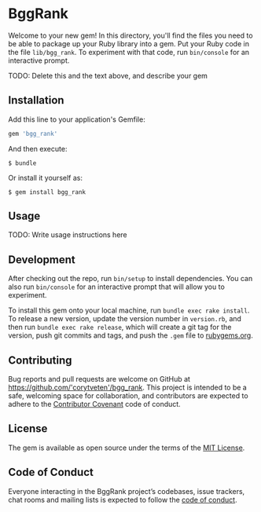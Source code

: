 # BggRank

Welcome to your new gem! In this directory, you'll find the files you need to be able to package up your Ruby library into a gem. Put your Ruby code in the file `lib/bgg_rank`. To experiment with that code, run `bin/console` for an interactive prompt.

TODO: Delete this and the text above, and describe your gem

## Installation

Add this line to your application's Gemfile:

```ruby
gem 'bgg_rank'
```

And then execute:

    $ bundle

Or install it yourself as:

    $ gem install bgg_rank

## Usage

TODO: Write usage instructions here

## Development

After checking out the repo, run `bin/setup` to install dependencies. You can also run `bin/console` for an interactive prompt that will allow you to experiment.

To install this gem onto your local machine, run `bundle exec rake install`. To release a new version, update the version number in `version.rb`, and then run `bundle exec rake release`, which will create a git tag for the version, push git commits and tags, and push the `.gem` file to [rubygems.org](https://rubygems.org).

## Contributing

Bug reports and pull requests are welcome on GitHub at https://github.com/'corytveten'/bgg_rank. This project is intended to be a safe, welcoming space for collaboration, and contributors are expected to adhere to the [Contributor Covenant](http://contributor-covenant.org) code of conduct.

## License

The gem is available as open source under the terms of the [MIT License](https://opensource.org/licenses/MIT).

## Code of Conduct

Everyone interacting in the BggRank project’s codebases, issue trackers, chat rooms and mailing lists is expected to follow the [code of conduct](https://github.com/'corytveten'/bgg_rank/blob/master/CODE_OF_CONDUCT.md).
